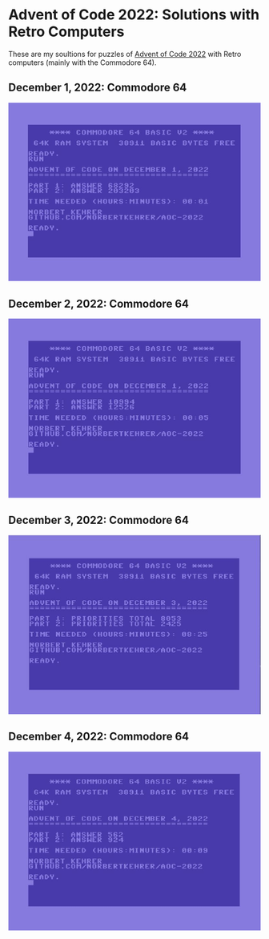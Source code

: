 # Advent of Code  2022: Solutions with Retro Computers

These are my soultions for puzzles of [Advent of Code 2022](https://adventofcode.com/2022) with Retro computers (mainly with the Commodore 64).

## December 1, 2022: Commodore 64

![Advent of Code 2022, Day 1, Commodore 64 Solution by Norbert Kehrer](/01/aoc01.jpg "Advent of Code 2022, Day 1, Commodore 64 Solution by Norbert Kehrer")

## December 2, 2022: Commodore 64

![Advent of Code 2022, Day 2, Commodore 64 Solution by Norbert Kehrer](/02/aoc02.jpg "Advent of Code 2022, Day 2, Commodore 64 Solution by Norbert Kehrer")

## December 3, 2022: Commodore 64

![Advent of Code 2022, Day 3, Commodore 64 Solution by Norbert Kehrer](/03/aoc03.jpg "Advent of Code 2022, Day 3, Commodore 64 Solution by Norbert Kehrer")

## December 4, 2022: Commodore 64

![Advent of Code 2022, Day 4, Commodore 64 Solution by Norbert Kehrer](/04/aoc04.jpg "Advent of Code 2022, Day 4, Commodore 64 Solution by Norbert Kehrer")
